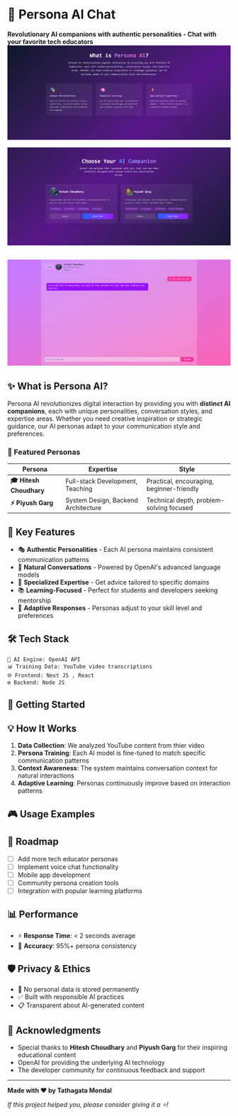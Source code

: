 # 🤖 Persona AI Chat

**Revolutionary AI companions with authentic personalities - Chat with your favorite tech educators**
![alt text](image.png)

![alt text](image-1.png)

## ![alt text](image-2.png)

## ✨ What is Persona AI?

Persona AI revolutionizes digital interaction by providing you with **distinct AI companions**, each with unique personalities, conversation styles, and expertise areas. Whether you need creative inspiration or strategic guidance, our AI personas adapt to your communication style and preferences.

### 🎯 Featured Personas

| Persona                 | Expertise                           | Style                                     |
| ----------------------- | ----------------------------------- | ----------------------------------------- |
| **🎓 Hitesh Choudhary** | Full-stack Development, Teaching    | Practical, encouraging, beginner-friendly |
| **⚡ Piyush Garg**      | System Design, Backend Architecture | Technical depth, problem-solving focused  |

## 🌟 Key Features

- 🎭 **Authentic Personalities** - Each AI persona maintains consistent communication patterns
- 💬 **Natural Conversations** - Powered by OpenAI's advanced language models
- 🎯 **Specialized Expertise** - Get advice tailored to specific domains
- 📚 **Learning-Focused** - Perfect for students and developers seeking mentorship
- 🔄 **Adaptive Responses** - Personas adjust to your skill level and preferences

## 🛠️ Tech Stack

```
🤖 AI Engine: OpenAI API
📊 Training Data: YouTube video transcriptions
🌐 Frontend: Next JS , React
⚙️ Backend: Node JS
```

## 🚀 Getting Started

## 💡 How It Works

1. **Data Collection**: We analyzed YouTube content from thier video
2. **Persona Training**: Each AI model is fine-tuned to match specific communication patterns
3. **Context Awareness**: The system maintains conversation context for natural interactions
4. **Adaptive Learning**: Personas continuously improve based on interaction patterns

## 🎮 Usage Examples

## 🎯 Roadmap

- [ ] Add more tech educator personas
- [ ] Implement voice chat functionality
- [ ] Mobile app development
- [ ] Community persona creation tools
- [ ] Integration with popular learning platforms

## 📊 Performance

- ⚡ **Response Time**: < 2 seconds average
- 🎯 **Accuracy**: 95%+ persona consistency

## 🛡️ Privacy & Ethics

- 🚫 No personal data is stored permanently
- ✅ Built with responsible AI practices
- 📋 Transparent about AI-generated content

## 🙏 Acknowledgments

- Special thanks to **Hitesh Choudhary** and **Piyush Garg** for their inspiring educational content
- OpenAI for providing the underlying AI technology
- The developer community for continuous feedback and support

---

**Made with ❤️ by Tathagata Mondal**

_If this project helped you, please consider giving it a ⭐!_
